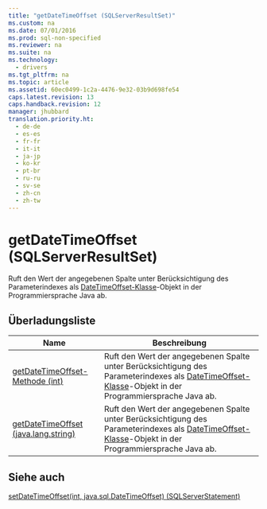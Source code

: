 ```yaml
---
title: "getDateTimeOffset (SQLServerResultSet)"
ms.custom: na
ms.date: 07/01/2016
ms.prod: sql-non-specified
ms.reviewer: na
ms.suite: na
ms.technology: 
  - drivers
ms.tgt_pltfrm: na
ms.topic: article
ms.assetid: 60ec0499-1c2a-4476-9e32-03b9d698fe54
caps.latest.revision: 13
caps.handback.revision: 12
manager: jhubbard
translation.priority.ht: 
  - de-de
  - es-es
  - fr-fr
  - it-it
  - ja-jp
  - ko-kr
  - pt-br
  - ru-ru
  - sv-se
  - zh-cn
  - zh-tw
---
```

# getDateTimeOffset (SQLServerResultSet)
  Ruft den Wert der angegebenen Spalte unter Berücksichtigung des Parameterindexes als [DateTimeOffset-Klasse](../content/DateTimeOffset-Class.md)\-Objekt in der Programmiersprache Java ab.  
  
## Überladungsliste  
  
|Name|Beschreibung|  
|----------|------------------|  
|[getDateTimeOffset\-Methode \(int\)](../content/getDateTimeOffset-int---SQLServerResultSet-.md)|Ruft den Wert der angegebenen Spalte unter Berücksichtigung des Parameterindexes als [DateTimeOffset-Klasse](../content/DateTimeOffset-Class.md)\-Objekt in der Programmiersprache Java ab.|  
|[getDateTimeOffset \(java.lang.string\)](../content/getDateTimeOffset-java.lang.string---SQLServerResultSet-.md)|Ruft den Wert der angegebenen Spalte unter Berücksichtigung des Parameterindexes als [DateTimeOffset-Klasse](../content/DateTimeOffset-Class.md)\-Objekt in der Programmiersprache Java ab.|  
  
## Siehe auch  
 [setDateTimeOffset&#40;int, java.sql.DateTimeOffset&#41; &#40;SQLServerStatement&#41;](../content/setDateTimeOffset-int--java.sql.DateTimeOffset---SQLServerStatement-.md)  
  
  